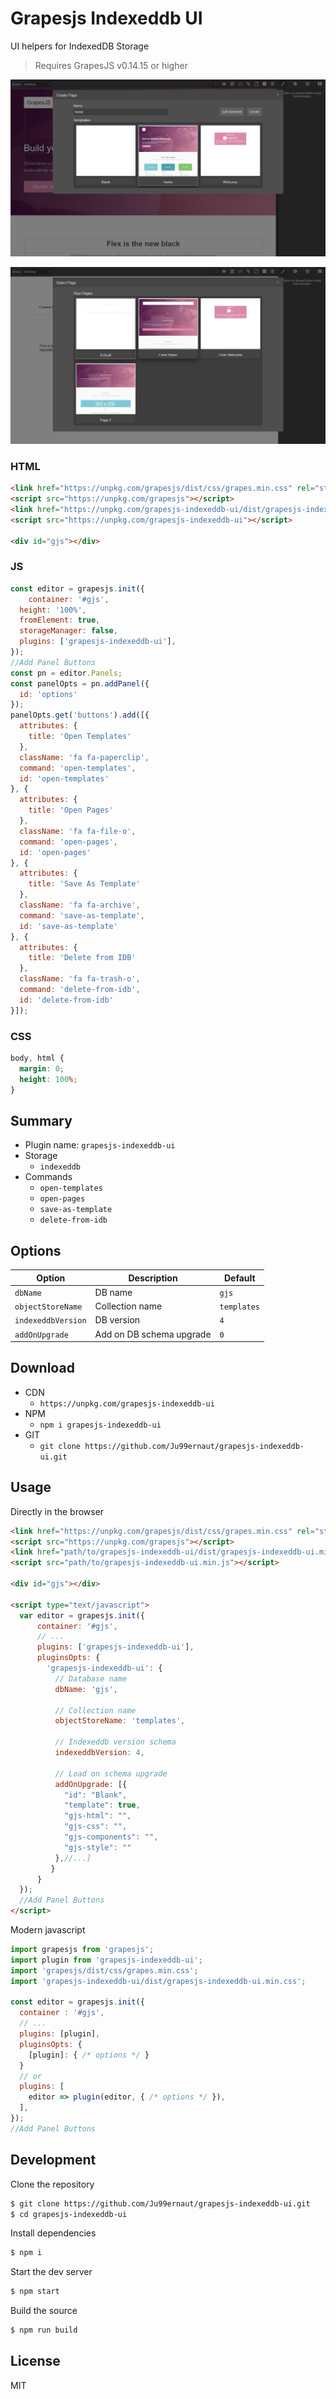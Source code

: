 # Grapesjs Indexeddb UI

UI helpers for IndexedDB Storage

>Requires GrapesJS v0.14.15 or higher

<p align="center">
  <img src="templates.png" alt="templates.png">
</p>
<p align="center">
  <img src="pages.png" alt="pages.png">
</p>

### HTML
```html
<link href="https://unpkg.com/grapesjs/dist/css/grapes.min.css" rel="stylesheet">
<script src="https://unpkg.com/grapesjs"></script>
<link href="https://unpkg.com/grapesjs-indexeddb-ui/dist/grapesjs-indexeddb-ui.min.css" rel="stylesheet">
<script src="https://unpkg.com/grapesjs-indexeddb-ui"></script>

<div id="gjs"></div>
```

### JS
```js
const editor = grapesjs.init({
	container: '#gjs',
  height: '100%',
  fromElement: true,
  storageManager: false,
  plugins: ['grapesjs-indexeddb-ui'],
});
//Add Panel Buttons
const pn = editor.Panels;
const panelOpts = pn.addPanel({
  id: 'options'
});
panelOpts.get('buttons').add([{
  attributes: {
    title: 'Open Templates'
  },
  className: 'fa fa-paperclip',
  command: 'open-templates',
  id: 'open-templates'
}, {
  attributes: {
    title: 'Open Pages'
  },
  className: 'fa fa-file-o',
  command: 'open-pages',
  id: 'open-pages'
}, {
  attributes: {
    title: 'Save As Template'
  },
  className: 'fa fa-archive',
  command: 'save-as-template',
  id: 'save-as-template'
}, {
  attributes: {
    title: 'Delete from IDB'
  },
  className: 'fa fa-trash-o',
  command: 'delete-from-idb',
  id: 'delete-from-idb'
}]);
```

### CSS
```css
body, html {
  margin: 0;
  height: 100%;
}
```


## Summary

* Plugin name: `grapesjs-indexeddb-ui`
* Storage
    * `indexeddb`
* Commands
    * `open-templates`
    * `open-pages`
    * `save-as-template`
    * `delete-from-idb`



## Options

| Option | Description | Default |
|-|-|-
| `dbName` | DB name | `gjs` |
| `objectStoreName` | Collection name | `templates` |
| `indexeddbVersion` | DB version | `4` |
| `addOnUpgrade` | Add on DB schema upgrade | `0` |



## Download

* CDN
  * `https://unpkg.com/grapesjs-indexeddb-ui`
* NPM
  * `npm i grapesjs-indexeddb-ui`
* GIT
  * `git clone https://github.com/Ju99ernaut/grapesjs-indexeddb-ui.git`



## Usage

Directly in the browser
```html
<link href="https://unpkg.com/grapesjs/dist/css/grapes.min.css" rel="stylesheet"/>
<script src="https://unpkg.com/grapesjs"></script>
<link href="path/to/grapesjs-indexeddb-ui/dist/grapesjs-indexeddb-ui.min.css" rel="stylesheet"/>
<script src="path/to/grapesjs-indexeddb-ui.min.js"></script>

<div id="gjs"></div>

<script type="text/javascript">
  var editor = grapesjs.init({
      container: '#gjs',
      // ...
      plugins: ['grapesjs-indexeddb-ui'],
      pluginsOpts: {
        'grapesjs-indexeddb-ui': { 
          // Database name
          dbName: 'gjs',

          // Collection name
          objectStoreName: 'templates',

          // Indexeddb version schema
          indexeddbVersion: 4,

          // Load on schema upgrade
          addOnUpgrade: [{
            "id": "Blank",
            "template": true,
            "gjs-html": "",
            "gjs-css": "",
            "gjs-components": "",
            "gjs-style": ""
          },//...]
         }
      }
  });
  //Add Panel Buttons
</script>
```

Modern javascript
```js
import grapesjs from 'grapesjs';
import plugin from 'grapesjs-indexeddb-ui';
import 'grapesjs/dist/css/grapes.min.css';
import 'grapesjs-indexeddb-ui/dist/grapesjs-indexeddb-ui.min.css';

const editor = grapesjs.init({
  container : '#gjs',
  // ...
  plugins: [plugin],
  pluginsOpts: {
    [plugin]: { /* options */ }
  }
  // or
  plugins: [
    editor => plugin(editor, { /* options */ }),
  ],
});
//Add Panel Buttons
```



## Development

Clone the repository

```sh
$ git clone https://github.com/Ju99ernaut/grapesjs-indexeddb-ui.git
$ cd grapesjs-indexeddb-ui
```

Install dependencies

```sh
$ npm i
```

Start the dev server

```sh
$ npm start
```

Build the source

```sh
$ npm run build
```



## License

MIT
